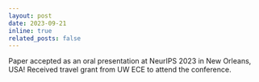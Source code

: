 ```yaml
---
layout: post
date: 2023-09-21
inline: true
related_posts: false
---
```


Paper accepted as an oral presentation at NeurIPS 2023 in New Orleans, USA! Received travel grant from UW ECE to attend the conference.